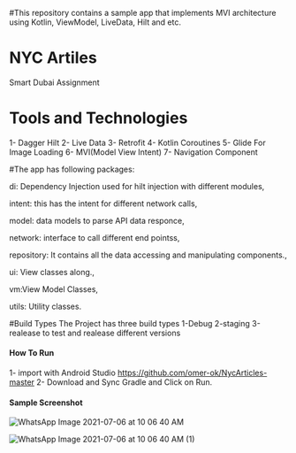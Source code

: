 #This repository contains a sample app that implements MVI architecture using Kotlin, ViewModel, LiveData, Hilt and etc.

# NYC Artiles
 Smart Dubai Assignment
 
# Tools and Technologies 
1- Dagger Hilt
2- Live Data
3- Retrofit 
4- Kotlin Coroutines
5- Glide For Image Loading
6- MVI(Model View Intent)
7- Navigation Component

#The app has following packages:

di: Dependency Injection used for hilt injection with different modules,

intent: this has the intent for different network calls,
 
model: data models to parse API data responce,

network: interface to call different end pointss,

repository: It contains all the data accessing and manipulating components.,

ui: View classes along.,

vm:View Model Classes, 

utils: Utility classes.

#Build Types 
The Project has three build types 
1-Debug
2-staging
3-realease
to test and realease different versions

#### How To Run
1- import with Android Studio https://github.com/omer-ok/NycArticles-master
2- Download and Sync Gradle and Click on Run.

#### Sample Screenshot

![WhatsApp Image 2021-07-06 at 10 06 40 AM](https://user-images.githubusercontent.com/57588320/124550964-87a6de80-de42-11eb-817d-e186e4c5e187.jpeg)

![WhatsApp Image 2021-07-06 at 10 06 40 AM (1)](https://user-images.githubusercontent.com/57588320/124550998-92fa0a00-de42-11eb-8668-3091617b2859.jpeg)
